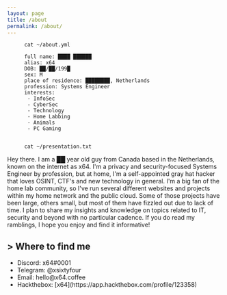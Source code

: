 ```yaml
---
layout: page
title: /about
permalink: /about/
---
```


<figure class="highlight"><pre><code class="language-yaml" data-lang="yaml"><span class="s">cat ~/about.yml</span></code></pre></figure>

<figure class="highlight"><pre><code class="language-yaml" data-lang="yaml"><span class="na">full name</span><span class="pi">:</span> <span class="s">████ ██████</span>
<span class="na">alias</span><span class="pi">:</span> <span class="s">x64</span>
<span class="na">DOB</span><span class="pi">:</span> <span class="s">██/██/199█</span>
<span class="na">sex</span><span class="pi">:</span> <span class="s">M</span>
<span class="na">place of residence</span><span class="pi">:</span> <span class="s">████████, Netherlands</span>
<span class="na">profession</span><span class="pi">:</span> <span class="s">Systems Engineer</span>
<span class="na">interests</span><span class="pi">:</span>
 <span class="pi">-</span> <span class="s">InfoSec</span>
 <span class="pi">-</span> <span class="s">CyberSec</span>
 <span class="pi">-</span> <span class="s">Technology</span>
 <span class="pi">-</span> <span class="s">Home Labbing</span>
 <span class="pi">-</span> <span class="s">Animals</span>
 <span class="pi">-</span> <span class="s">PC Gaming</span></code></pre></figure>

<figure class="highlight"><pre><code class="language-yaml" data-lang="yaml"><span class="s"><br>cat ~/presentation.txt</span></code></pre></figure>

<p>Hey there. I am a ██ year old guy from Canada based in the Netherlands, known on the internet as x64. I'm a privacy and security-focused Systems Engineer by profession, but at home, I'm a self-appointed gray hat hacker that loves OSINT, CTF's and new technology in general. I'm a big fan of the home lab community, so I've run several different websites and projects within my home network and the public cloud. Some of those projects have been large, others small, but most of them have fizzled out due to lack of time. I plan to share my insights and knowledge on topics related to IT, security and beyond with no particular cadence. If you do read my ramblings, I hope you enjoy and find it informative!
 
 <h2 id="-where-to-find-me">&gt; Where to find me</h2>
<ul>
  <li>Discord: x64#0001</li>
  <li>Telegram: @xsixtyfour</li>
  <li>Email: hello@x64.coffee</li>
 <li>Hackthebox: [x64](https://app.hackthebox.com/profile/123358)</li>
</ul>

